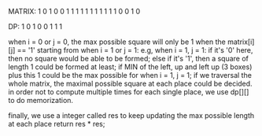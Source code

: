 MATRIX:
1 0 1 0 0
1 1 1 1 1
1 1 1 1 1
1 0 0 1 0

DP:
1 0 1 0 0
1
1
1

when i = 0 or j = 0, the max possible square will only be 1 when the matrix[i][j] == '1'
starting from when i = 1 or j = 1:
e.g, when i = 1, j = 1:
if it's '0' here, then no square would be able to be formed;
else if it's '1', then a square of length 1 could be formed at least; if MIN of the left, up and left up (3 boxes) plus this 1 could be the max possible for when i = 1, j = 1;
if we traversal the whole matrix, the maximal possible square at each place could be decided. in order not to compute multiple times for each single place, we use dp[][] to do memorization.

finally, we use a integer called res to keep updating the max possible length at each place
return res * res;
